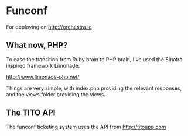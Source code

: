 # Funconf #

For deploying on http://orchestra.io

## What now, PHP? ##

To ease the transition from Ruby brain to PHP brain, I've used the Sinatra inspired framework Limonade:

http://www.limonade-php.net/

Things are very simple, with index.php providing the relevant responses, and the views folder providing the views.

## The TITO API ##

The funconf ticketing system uses the API from http://titoapp.com


